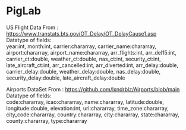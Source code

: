 # PigLab


US Flight Data From : https://www.transtats.bts.gov/OT_Delay/OT_DelayCause1.asp
<br>
Datatype of fields: 
<br>
         year:int,
         month:int,
         carrier:chararray,
         carrier_name:chararray,
         airport:chararray,
         airport_name:chararray,
         arr_flights:int,
         arr_del15:int,
         carrier_ct:double,
         weather_ct:double,
         nas_ct:int,
         security_ct:int,
         late_aircraft_ct:int,
         arr_cancelled:int,
         arr_diverted:int,
         arr_delay:double,
         carrier_delay:double,
         weather_delay:double,
         nas_delay:double,
         security_delay:double,
         late_aircraft_delay:double

Airports DataSet From : https://github.com/lxndrblz/Airports/blob/main
<br>
Datatype of fields: 
<br>
            code:chararray,
            icao:chararray,
            name:chararray,
            latitude:double,
            longitude:double,
            elevation:int,
            url:chararray,
            time_zone:chararray,
            city_code:chararray,
            country:chararray,
            city:chararray,
            state:chararray,
            county:chararray,
            type:chararray
